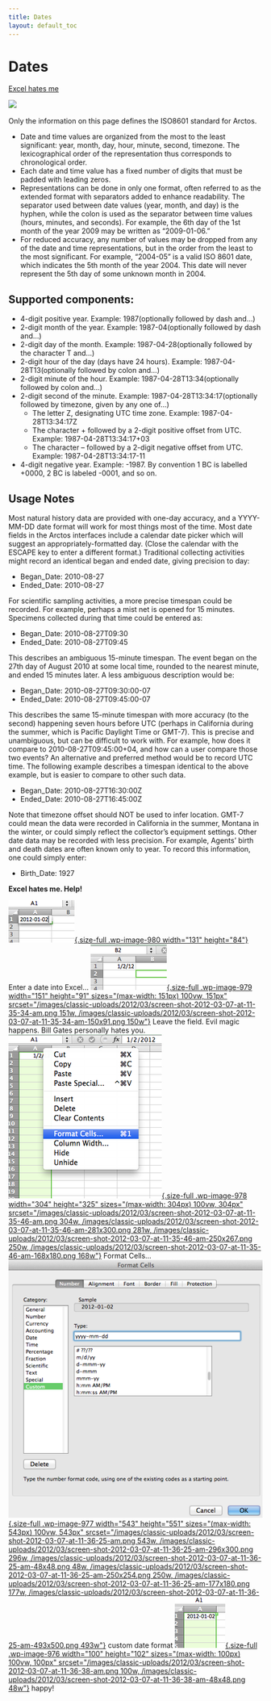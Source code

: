 ```yaml
---
title: Dates
layout: default_toc
---
```


# Dates

<div class="anchors">

[Excel hates me](#excel)

</div>

[![](http://imgs.xkcd.com/comics/iso_8601.png)](http://xkcd.com/1179/)

Only the information on this page defines the ISO8601 standard for
Arctos.

-   Date and time values are organized from the most to the least
    significant: year, month, day, hour, minute, second, timezone. The
    lexicographical order of the representation thus corresponds to
    chronological order.
-   Each date and time value has a fixed number of digits that must be
    padded with leading zeros.
-   Representations can be done in only one format, often referred to as
    the extended format with separators added to enhance readability.
    The separator used between date values (year, month, and day) is the
    hyphen, while the colon is used as the separator between time values
    (hours, minutes, and seconds). For example, the 6th day of the 1st
    month of the year 2009 may be written as “2009-01-06.”
-   For reduced accuracy, any number of values may be dropped from any
    of the date and time representations, but in the order from the
    least to the most significant. For example, “2004-05” is a valid ISO
    8601 date, which indicates the 5th month of the year 2004. This date
    will never represent the 5th day of some unknown month in 2004.

Supported components:
---------------------

-   4-digit positive year. <span class="example">Example:
    1987</span><span class="next">(optionally followed by
    dash and…)</span>
-   2-digit month of the year. <span class="example">Example:
    1987-04</span><span class="next">(optionally followed by
    dash and…)</span>
-   2-digit day of the month. <span class="example">Example:
    1987-04-28</span><span class="next">(optionally followed by the
    character T and…)</span>
-   2-digit hour of the day (days have 24 hours). <span
    class="example">Example: 1987-04-28T13</span><span
    class="next">(optionally followed by colon and…)</span>
-   2-digit minute of the hour. <span class="example">Example:
    1987-04-28T13:34</span><span class="next">(optionally followed by
    colon and…)</span>
-   2-digit second of the minute. <span class="example">Example:
    1987-04-28T13:34:17</span><span class="next">(optionally followed by
    timezone, given by any one of…)</span>
    -   The letter Z, designating UTC time zone. <span
        class="example">Example: 1987-04-28T13:34:17Z</span>
    -   The character + followed by a 2-digit positive offset from UTC.
        <span class="example">Example: 1987-04-28T13:34:17+03</span>
    -   The character – followed by a 2-digit negative offset from UTC.
        <span class="example">Example: 1987-04-28T13:34:17-11</span>
-   4-digit negative year. Example: -1987. By convention 1 BC is
    labelled +0000, 2 BC is labeled -0001, and so on.

Usage Notes
-----------

Most natural history data are provided with one-day accuracy, and a
YYYY-MM-DD date format will work for most things most of the time. Most
date fields in the Arctos interfaces include a calendar date picker
which will suggest an appropriately-formatted day. (Close the calendar
with the ESCAPE key to enter a different format.) Traditional collecting
activities might record an identical began and ended date, giving
precision to day:

-   Began\_Date: 2010-08-27
-   Ended\_Date: 2010-08-27

For scientific sampling activities, a more precise timespan could be
recorded. For example, perhaps a mist net is opened for 15 minutes.
Specimens collected during that time could be entered as:

-   Began\_Date: 2010-08-27T09:30
-   Ended\_Date: 2010-08-27T09:45

This describes an ambiguous 15-minute timespan. The event began on the
27th day of August 2010 at some local time, rounded to the nearest
minute, and ended 15 minutes later. A less ambiguous description would
be:

-   Began\_Date: 2010-08-27T09:30:00-07
-   Ended\_Date: 2010-08-27T09:45:00-07

This describes the same 15-minute timespan with more accuracy (to the
second) happening seven hours before UTC (perhaps in California during
the summer, which is Pacific Daylight Time or GMT-7). This is precise
and unambiguous, but can be difficult to work with. For example, how
does it compare to 2010-08-27T09:45:00+04, and how can a user compare
those two events? An alternative and preferred method would be to record
UTC time. The following example describes a timespan identical to the
above example, but is easier to compare to other such data.

-   Began\_Date: 2010-08-27T16:30:00Z
-   Ended\_Date: 2010-08-27T16:45:00Z

Note that timezone offset should NOT be used to infer location. GMT-7
could mean the data were recorded in California in the summer, Montana
in the winter, or could simply reflect the collector’s equipment
settings. Other date data may be recorded with less precision. For
example, Agents’ birth and death dates are often known only to year. To
record this information, one could simply enter:

-   Birth\_Date: 1927

**Excel hates me. Help!**

[![](/images/classic-uploads/2012/03/screen-shot-2012-03-07-at-11-35-26-am.png "Screen Shot 2012-03-07 at 11.35.26 AM"){.size-full
.wp-image-980 width="131"
height="84"}](/images/classic-uploads/2012/03/screen-shot-2012-03-07-at-11-35-26-am.png)
Enter a date into Excel…
[![](/images/classic-uploads/2012/03/screen-shot-2012-03-07-at-11-35-34-am.png "Screen Shot 2012-03-07 at 11.35.34 AM"){.size-full
.wp-image-979 width="151" height="91"
sizes="(max-width: 151px) 100vw, 151px"
srcset="/images/classic-uploads/2012/03/screen-shot-2012-03-07-at-11-35-34-am.png 151w, /images/classic-uploads/2012/03/screen-shot-2012-03-07-at-11-35-34-am-150x91.png 150w"}](/images/classic-uploads/2012/03/screen-shot-2012-03-07-at-11-35-34-am.png)
Leave the field. Evil magic happens. Bill Gates personally hates you.
[![](/images/classic-uploads/2012/03/screen-shot-2012-03-07-at-11-35-46-am.png "Screen Shot 2012-03-07 at 11.35.46 AM"){.size-full
.wp-image-978 width="304" height="325"
sizes="(max-width: 304px) 100vw, 304px"
srcset="/images/classic-uploads/2012/03/screen-shot-2012-03-07-at-11-35-46-am.png 304w, /images/classic-uploads/2012/03/screen-shot-2012-03-07-at-11-35-46-am-281x300.png 281w, /images/classic-uploads/2012/03/screen-shot-2012-03-07-at-11-35-46-am-250x267.png 250w, /images/classic-uploads/2012/03/screen-shot-2012-03-07-at-11-35-46-am-168x180.png 168w"}](/images/classic-uploads/2012/03/screen-shot-2012-03-07-at-11-35-46-am.png)
Format Cells…
[![](/images/classic-uploads/2012/03/screen-shot-2012-03-07-at-11-36-25-am.png "Screen Shot 2012-03-07 at 11.36.25 AM"){.size-full
.wp-image-977 width="543" height="551"
sizes="(max-width: 543px) 100vw, 543px"
srcset="/images/classic-uploads/2012/03/screen-shot-2012-03-07-at-11-36-25-am.png 543w, /images/classic-uploads/2012/03/screen-shot-2012-03-07-at-11-36-25-am-296x300.png 296w, /images/classic-uploads/2012/03/screen-shot-2012-03-07-at-11-36-25-am-48x48.png 48w, /images/classic-uploads/2012/03/screen-shot-2012-03-07-at-11-36-25-am-250x254.png 250w, /images/classic-uploads/2012/03/screen-shot-2012-03-07-at-11-36-25-am-177x180.png 177w, /images/classic-uploads/2012/03/screen-shot-2012-03-07-at-11-36-25-am-493x500.png 493w"}](/images/classic-uploads/2012/03/screen-shot-2012-03-07-at-11-36-25-am.png)
custom date format
[![](/images/classic-uploads/2012/03/screen-shot-2012-03-07-at-11-36-38-am.png "Screen Shot 2012-03-07 at 11.36.38 AM"){.size-full
.wp-image-976 width="100" height="102"
sizes="(max-width: 100px) 100vw, 100px"
srcset="/images/classic-uploads/2012/03/screen-shot-2012-03-07-at-11-36-38-am.png 100w, /images/classic-uploads/2012/03/screen-shot-2012-03-07-at-11-36-38-am-48x48.png 48w"}](/images/classic-uploads/2012/03/screen-shot-2012-03-07-at-11-36-38-am.png)
happy!
